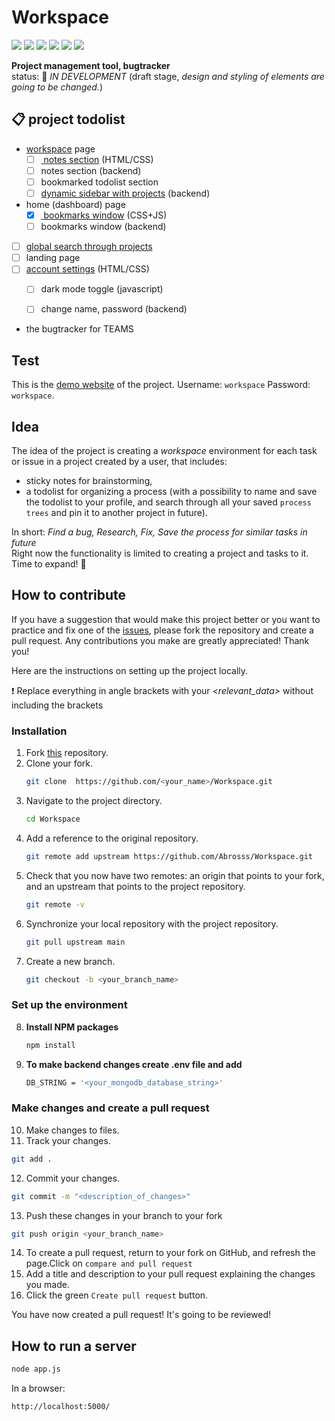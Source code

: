 # Workspace
<img src="https://img.shields.io/badge/HTML5-E34F26?style=for-the-badge&logo=html5&logoColor=white"> <img src="https://img.shields.io/badge/CSS3-1572B6?style=for-the-badge&logo=css3&logoColor=white"> <img src="https://img.shields.io/badge/JavaScript-323330?style=for-the-badge&logo=javascript&logoColor=F7DF1E"> <img src="https://img.shields.io/badge/Node.js-339933?style=for-the-badge&logo=nodedotjs&logoColor=white"> <img src="https://img.shields.io/badge/Express.js-000000?style=for-the-badge&logo=express&logoColor=white"> <img src = "https://img.shields.io/badge/MongoDB-4EA94B?style=for-the-badge&logo=mongodb&logoColor=white">

**Project management tool, bugtracker** <br />
status: :wrench: _IN DEVELOPMENT_ (draft stage, _design and styling of elements are going to be changed._) <br />

## :clipboard: project todolist
- <a href="https://github.com/Abrosss/Workspace/blob/main/README.md#idea">workspace</a> page
  - [ ] <a href ="https://github.com/Abrosss/Workspace/issues/5"> notes section</a> (HTML/CSS)
  - [ ] notes section (backend) 
  - [ ] bookmarked todolist section
  - [ ] <a href ="https://github.com/Abrosss/Workspace/issues/6">dynamic sidebar with projects</a> (backend) 
- home (dashboard) page
  - [x] <a href ="https://github.com/Abrosss/Workspace/issues/4"> bookmarks window</a> (CSS+JS)
  - [ ] bookmarks window (backend)
- [ ] <a href ="https://github.com/Abrosss/Workspace/issues/8">global search through projects</a>
- [ ] landing page
- [ ] <a href ="https://github.com/Abrosss/Workspace/issues/7">account settings</a> (HTML/CSS)
  - [ ] dark mode toggle (javascript)
  - [ ] change name, password (backend)


- the bugtracker for TEAMS

## Test
This is the <a href="https://workspace-bugtracker.herokuapp.com">demo website</a> of the project. Username: `workspace` Password: `workspace`. <br />

## Idea
The idea of the project is creating a _workspace_ environment for each task or issue in a project created by a user, that includes: 
- sticky notes for brainstorming, 
- a todolist for organizing a process (with a possibility to name and save the todolist to your profile, and search through all your saved `process trees` and pin it to another project in future).<br />

In short:
_Find a bug, Research, Fix, Save the process for similar tasks in future_ <br />
Right now the functionality is limited to creating a project and tasks to it. Time to expand! :rocket:

<!-- How to contribute -->
## How to contribute
If you have a suggestion that would make this project better or you want to practice and fix one of the <a href="https://github.com/Abrosss/Workspace/issues">issues</a>, please fork the repository and create a pull request.
Any contributions you make are greatly appreciated! Thank you! <br />

Here are the instructions on setting up the project locally.

:exclamation: Replace everything in angle brackets with your _<relevant_data>_ without including the brackets

### Installation

1. Fork <a href="https://github.com/Abrosss/Workspace">this</a> repository.
2. Clone your fork.
   ```sh
   git clone  https://github.com/<your_name>/Workspace.git
   ```
3. Navigate to the project directory.
   ```sh
   cd Workspace
   ```
4. Add a reference to the original repository.
   ```sh
   git remote add upstream https://github.com/Abrosss/Workspace.git
   ```
5. Check that you now have two remotes: an origin that points to your fork, and an upstream that points to the project repository.
   ```sh
   git remote -v
   ```
6. Synchronize your local repository with the project repository. 
   ```sh
   git pull upstream main
   ```
7. Create a new branch. 
   ```sh
   git checkout -b <your_branch_name>
   ```
   
### Set up the environment

8. **Install NPM packages**
   ```sh
   npm install
   ```
9. **To make backend changes create .env file and add** 
   ```sh
   DB_STRING = '<your_mongodb_database_string>'
   ```
   
### Make changes and create a pull request

10. Make changes to files.
11. Track your changes.
   ```sh
   git add .
   ```
12. Commit your changes.
   ```sh
   git commit -m "<description_of_changes>"
   ```
13. Push these changes in your branch to your fork
   ```sh
   git push origin <your_branch_name>
   ```
14. To create a pull request, return to your fork on GitHub, and refresh the page.Click on `compare and pull request`
15. Add a title and description to your pull request explaining the changes you made.
16. Click the green `Create pull request` button.

You have now created a pull request! It's going to be reviewed!

## How to run a server

   ```sh
   node app.js
   ```
   In a browser:
   ```sh
   http://localhost:5000/
   ```




